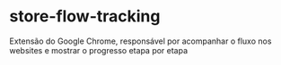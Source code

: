 # store-flow-tracking
Extensão do Google Chrome, responsável por acompanhar o fluxo nos websites e mostrar o progresso etapa por etapa
